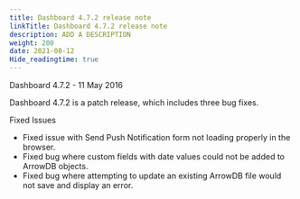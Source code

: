 ```yaml
---
title: Dashboard 4.7.2 release note
linkTitle: Dashboard 4.7.2 release note
description: ADD A DESCRIPTION
weight: 200
date: 2021-08-12
Hide_readingtime: true
---
```


Dashboard 4.7.2 - 11 May 2016

Dashboard 4.7.2 is a patch release, which includes three bug fixes.

Fixed Issues

* Fixed issue with Send Push Notification form not loading properly in the browser.
* Fixed bug where custom fields with date values could not be added to ArrowDB objects.
* Fixed bug where attempting to update an existing ArrowDB file would not save and display an error.
